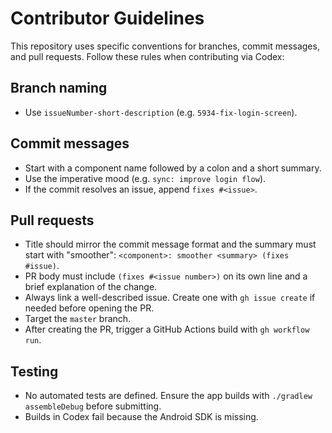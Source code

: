 # Contributor Guidelines

This repository uses specific conventions for branches, commit messages, and pull requests. Follow these rules when contributing via Codex:

## Branch naming
- Use `issueNumber-short-description` (e.g. `5934-fix-login-screen`).

## Commit messages
- Start with a component name followed by a colon and a short summary.
- Use the imperative mood (e.g. `sync: improve login flow`).
- If the commit resolves an issue, append `fixes #<issue>`.

## Pull requests
- Title should mirror the commit message format and the summary must start with "smoother": `<component>: smoother <summary> (fixes #issue)`.
- PR body must include `(fixes #<issue number>)` on its own line and a brief explanation of the change.
- Always link a well-described issue. Create one with `gh issue create` if needed before opening the PR.
- Target the `master` branch.
- After creating the PR, trigger a GitHub Actions build with `gh workflow run`.

## Testing
- No automated tests are defined. Ensure the app builds with `./gradlew assembleDebug` before submitting.
- Builds in Codex fail because the Android SDK is missing.
